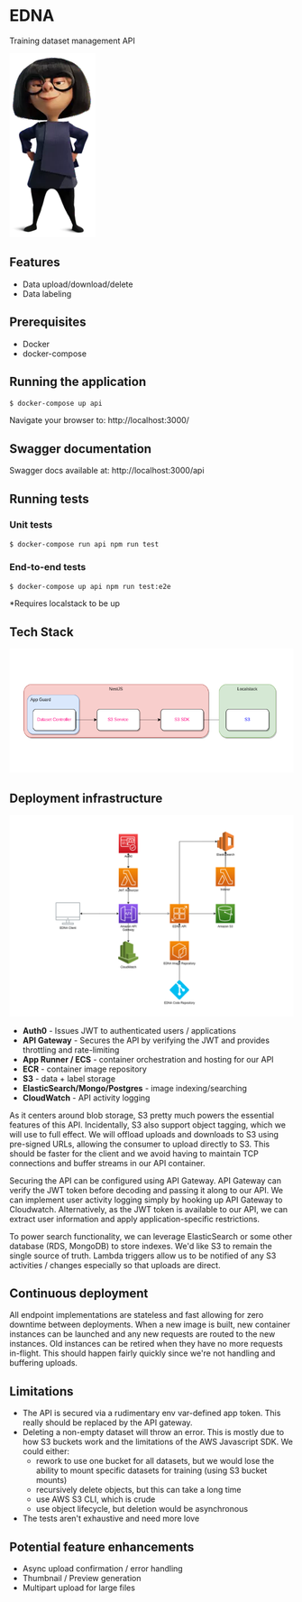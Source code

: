 # EDNA

Training dataset management API

![No capes!](./docs/edna.webp)

## Features

- Data upload/download/delete
- Data labeling

## Prerequisites

- Docker
- docker-compose

## Running the application

```
$ docker-compose up api
```

Navigate your browser to: http://localhost:3000/

## Swagger documentation

Swagger docs available at: http://localhost:3000/api

## Running tests

### Unit tests

```
$ docker-compose run api npm run test
```

### End-to-end tests

```
$ docker-compose up api npm run test:e2e
```

*Requires localstack to be up

## Tech Stack

![Tech Stack](./docs/techstack.png)

## Deployment infrastructure

![Deployment](./docs/deployment.png)

- **Auth0** - Issues JWT to authenticated users / applications
- **API Gateway** - Secures the API by verifying the JWT and provides throttling and rate-limiting
- **App Runner / ECS** - container orchestration and hosting for our API
- **ECR** - container image repository
- **S3** - data + label storage
- **ElasticSearch/Mongo/Postgres** - image indexing/searching
- **CloudWatch** - API activity logging

As it centers around blob storage, S3 pretty much powers the essential features of this API. Incidentally, S3 also support object tagging, which we will use to full effect. We will offload uploads and downloads to S3 using pre-signed URLs, allowing the consumer to upload directly to S3. This should be faster for the client and we avoid having to maintain TCP connections and buffer streams in our API container.  

Securing the API can be configured using API Gateway. API Gateway can verify the JWT token before decoding and passing it along to our API. We can implement user activity logging simply by hooking up API Gateway to Cloudwatch. Alternatively, as the JWT token is available to our API, we can extract user information and apply application-specific restrictions.

To power search functionality, we can leverage ElasticSearch or some other database (RDS, MongoDB) to store indexes. We'd like S3 to remain the single source of truth. Lambda triggers allow us to be notified of any S3 activities / changes especially so that uploads are direct.

## Continuous deployment

All endpoint implementations are stateless and fast allowing for zero downtime between deployments. When a new image is built, new container instances can be launched and any new requests are routed to the new instances. Old instances can be retired when they have no more requests in-flight. This should happen fairly quickly since we're not handling and buffering uploads.

## Limitations

- The API is secured via a rudimentary env var-defined app token. This really should be replaced by the API gateway.
- Deleting a non-empty dataset will throw an error. This is mostly due to how S3 buckets work and the limitations of the AWS Javascript SDK. We could either:
  - rework to use one bucket for all datasets, but we would lose the ability to mount specific datasets for training (using S3 bucket mounts)
  - recursively delete objects, but this can take a long time
  - use AWS S3 CLI, which is crude
  - use object lifecycle, but deletion would be asynchronous
- The tests aren't exhaustive and need more love

## Potential feature enhancements

- Async upload confirmation / error handling
- Thumbnail / Preview generation
- Multipart upload for large files


